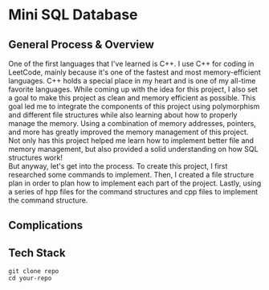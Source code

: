 # Mini SQL Database

## General Process & Overview

<p>One of the first languages that I've learned is C++. I use C++ for coding in LeetCode, mainly because it's one of the fastest and most memory-efficient languages. C++ holds a special place in my heart and is one of my all-time favorite languages. While coming up with the idea for this project, I also set a goal to make this project as clean and memory efficient as possible. This goal led me to integrate the components of this project using polymorphism and different file structures while also learning about how to properly manage the memory. Using a combination of memory addresses, pointers, and more has greatly improved the memory management of this project. Not only has this project helped me learn how to implement better file and memory management, but also provided a solid understanding on how SQL structures work! <br> But anyway, let's get into the process. To create this project, I first researched some commands to implement. Then, I created a file structure plan in order to plan how to implement each part of the project. Lastly, using a series of hpp files for the command structures and cpp files to implement the command structure.  </p>

## Complications

## Tech Stack

```
git clone repo
cd your-repo
```

